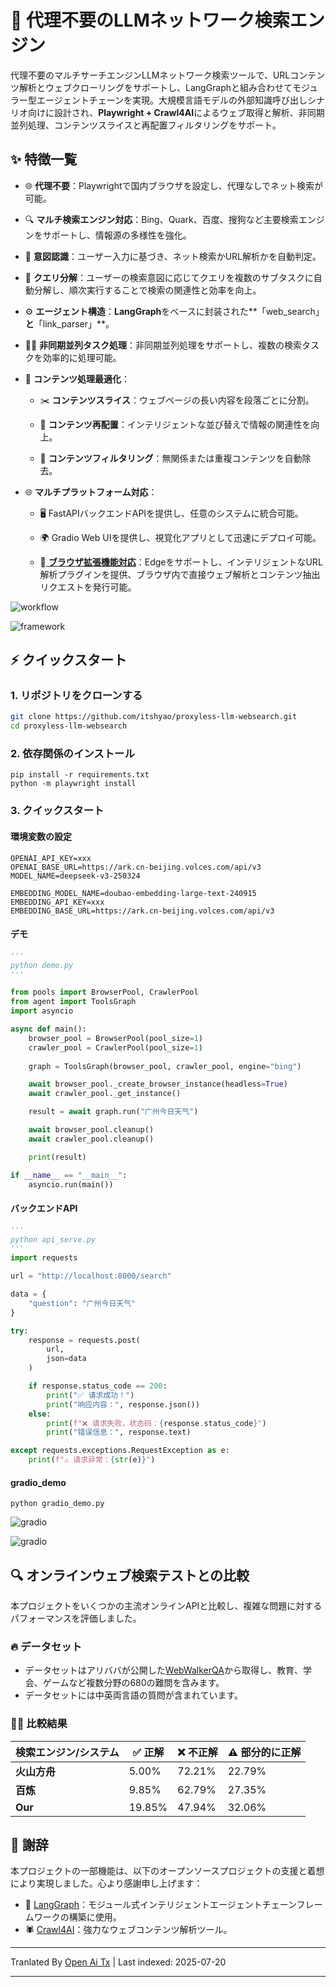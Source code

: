 ﻿
# 🧠 代理不要のLLMネットワーク検索エンジン

代理不要のマルチサーチエンジンLLMネットワーク検索ツールで、URLコンテンツ解析とウェブクローリングをサポートし、LangGraphと組み合わせてモジュラー型エージェントチェーンを実現。大規模言語モデルの外部知識呼び出しシナリオ向けに設計され、**Playwright + Crawl4AI**によるウェブ取得と解析、非同期並列処理、コンテンツスライスと再配置フィルタリングをサポート。

## ✨ 特徴一覧

- 🌐 **代理不要**：Playwrightで国内ブラウザを設定し、代理なしでネット検索が可能。
- 🔍 **マルチ検索エンジン対応**：Bing、Quark、百度、搜狗など主要検索エンジンをサポートし、情報源の多様性を強化。
- 🤖 **意図認識**：ユーザー入力に基づき、ネット検索かURL解析かを自動判定。
- 🔄 **クエリ分解**：ユーザーの検索意図に応じてクエリを複数のサブタスクに自動分解し、順次実行することで検索の関連性と効率を向上。
- ⚙️ **エージェント構造**：**LangGraph**をベースに封装された**「web_search」**と**「link_parser」**。
- 🏃‍♂️ **非同期並列タスク処理**：非同期並列処理をサポートし、複数の検索タスクを効率的に処理可能。
- 📝 **コンテンツ処理最適化**：

  - ✂️ **コンテンツスライス**：ウェブページの長い内容を段落ごとに分割。

  - 🔄 **コンテンツ再配置**：インテリジェントな並び替えで情報の関連性を向上。

  - 🚫 **コンテンツフィルタリング**：無関係または重複コンテンツを自動除去。
- 🌐 **マルチプラットフォーム対応**：

  - 🖥️ FastAPIバックエンドAPIを提供し、任意のシステムに統合可能。

  - 🌍 Gradio Web UIを提供し、視覚化アプリとして迅速にデプロイ可能。
  
  - 🧩[ **ブラウザ拡張機能対応**](https://github.com/itshyao/proxyless-llm-websearch/tree/main/extension)：Edgeをサポートし、インテリジェントなURL解析プラグインを提供、ブラウザ内で直接ウェブ解析とコンテンツ抽出リクエストを発行可能。
  

![workflow](https://raw.githubusercontent.com/itshyao/proxyless-llm-websearch/main/img/workflow.png)

![framework](https://raw.githubusercontent.com/itshyao/proxyless-llm-websearch/main/img/framework.png)

## ⚡ クイックスタート

### 1. リポジトリをクローンする


```bash
git clone https://github.com/itshyao/proxyless-llm-websearch.git
cd proxyless-llm-websearch
```
### 2. 依存関係のインストール


```
pip install -r requirements.txt
python -m playwright install
```
### 3. クイックスタート

#### 環境変数の設定


```
OPENAI_API_KEY=xxx
OPENAI_BASE_URL=https://ark.cn-beijing.volces.com/api/v3
MODEL_NAME=deepseek-v3-250324

EMBEDDING_MODEL_NAME=doubao-embedding-large-text-240915
EMBEDDING_API_KEY=xxx
EMBEDDING_BASE_URL=https://ark.cn-beijing.volces.com/api/v3
```
#### デモ


```python
'''
python demo.py
'''

from pools import BrowserPool, CrawlerPool
from agent import ToolsGraph
import asyncio

async def main():
    browser_pool = BrowserPool(pool_size=1)
    crawler_pool = CrawlerPool(pool_size=1)
    
    graph = ToolsGraph(browser_pool, crawler_pool, engine="bing")

    await browser_pool._create_browser_instance(headless=True)
    await crawler_pool._get_instance()

    result = await graph.run("广州今日天气")

    await browser_pool.cleanup()
    await crawler_pool.cleanup()

    print(result)

if __name__ == "__main__":
    asyncio.run(main())
```
#### バックエンドAPI


```python
'''
python api_serve.py
'''
import requests

url = "http://localhost:8000/search"

data = {
    "question": "广州今日天气"
}

try:
    response = requests.post(
        url,
        json=data
    )

    if response.status_code == 200:
        print("✅ 请求成功！")
        print("响应内容：", response.json())
    else:
        print(f"❌ 请求失败，状态码：{response.status_code}")
        print("错误信息：", response.text)

except requests.exceptions.RequestException as e:
    print(f"⚠️ 请求异常：{str(e)}")
```
#### gradio_demo


```
python gradio_demo.py
```
![gradio](https://raw.githubusercontent.com/itshyao/proxyless-llm-websearch/main/img/gradio1.png)

![gradio](https://raw.githubusercontent.com/itshyao/proxyless-llm-websearch/main/img/gradio2.png)

## 🔍 オンラインウェブ検索テストとの比較

本プロジェクトをいくつかの主流オンラインAPIと比較し、複雑な問題に対するパフォーマンスを評価しました。

### 🔥 データセット

- データセットはアリババが公開した[WebWalkerQA](https://huggingface.co/datasets/callanwu/WebWalkerQA)から取得し、教育、学会、ゲームなど複数分野の680の難問を含みます。
- データセットには中英両言語の質問が含まれています。

### 🧑‍🏫 比較結果

| 検索エンジン/システム | ✅ 正解 | ❌ 不正解 | ⚠️ 部分的に正解 |
| --------------------- | ------- | -------- | --------------- |
| **火山方舟**          | 5.00%   | 72.21%   | 22.79%          |
| **百炼**              | 9.85%   | 62.79%   | 27.35%          |
| **Our**               | 19.85%  | 47.94%   | 32.06%          |

## 🙏 謝辞

本プロジェクトの一部機能は、以下のオープンソースプロジェクトの支援と着想により実現しました。心より感謝申し上げます：

- 🧠 [LangGraph](https://github.com/langchain-ai/langgraph)：モジュール式インテリジェントエージェントチェーンフレームワークの構築に使用。
- 🕷 [Crawl4AI](https://github.com/unclecode/crawl4ai)：強力なウェブコンテンツ解析ツール。


---

Tranlated By [Open Ai Tx](https://github.com/OpenAiTx/OpenAiTx) | Last indexed: 2025-07-20

---